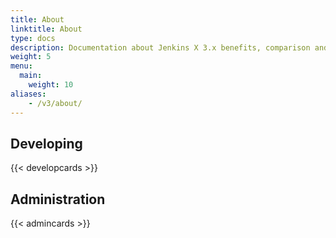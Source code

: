 ```yaml
---
title: About
linktitle: About
type: docs
description: Documentation about Jenkins X 3.x benefits, comparison and how it works
weight: 5
menu:
  main:
    weight: 10
aliases: 
    - /v3/about/
---
```


## Developing

{{< developcards >}}

## Administration

{{< admincards >}}
